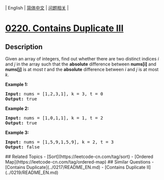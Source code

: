 
| English | [简体中文](README.md) | [问题相关](QUESTION.md) |
# [0220. Contains Duplicate III](https://leetcode-cn.com/problems/contains-duplicate-iii/)
## Description
<p>Given an array of integers, find out whether there are two distinct indices <i>i</i> and <i>j</i> in the array such that the <b>absolute</b> difference between <b>nums[i]</b> and <b>nums[j]</b> is at most <i>t</i> and the <b>absolute</b> difference between <i>i</i> and <i>j</i> is at most <i>k</i>.</p>

<div>
<p><strong>Example 1:</strong></p>

<pre>
<strong>Input: </strong>nums = <span id="example-input-1-1">[1,2,3,1]</span>, k = <span id="example-input-1-2">3</span>, t = <span id="example-input-1-3">0</span>
<strong>Output: </strong><span id="example-output-1">true</span>
</pre>

<div>
<p><strong>Example 2:</strong></p>

<pre>
<strong>Input: </strong>nums = <span id="example-input-2-1">[1,0,1,1]</span>, k = <span id="example-input-2-2">1</span>, t = <span id="example-input-2-3">2</span>
<strong>Output: </strong><span id="example-output-2">true</span>
</pre>

<div>
<p><strong>Example 3:</strong></p>

<pre>
<strong>Input: </strong>nums = <span id="example-input-3-1">[1,5,9,1,5,9]</span>, k = <span id="example-input-3-2">2</span>, t = <span id="example-input-3-3">3</span>
<strong>Output: </strong><span id="example-output-3">false</span>
</pre>
</div>
</div>
</div>
## Related Topics
- [Sort](https://leetcode-cn.com/tag/sort)
- [Ordered Map](https://leetcode-cn.com/tag/ordered-map)
## Similar Questions
- [Contains Duplicate](../0217/README_EN.md)
- [Contains Duplicate II](../0219/README_EN.md)
